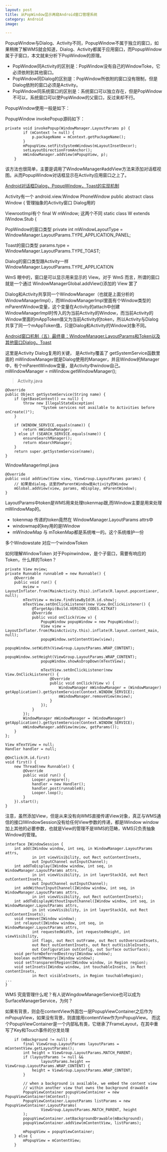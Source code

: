 ```yaml
---
layout: post
title: 从PopWindow显示再窥Android窗口管理系统
category: Android
image: 

---
```


PopupWindow与Dialog、Activity不同，PopupWindow不属于独立的窗口，如果稍微了解WMS就会知道，Dialog、Activity都属于应用窗口，而PopupWindow属于子窗口，本文就来分析下PopWindow的原理。

* PopWindow同Activity的区别是：PopWindow没有自己的WindowToke，它必须依附到其他窗口。
* PopWindow同Dialog的区别是：PopWindow所依附的窗口没有限制，但是Dialog依附的窗口必须是Activity。
* PopWindow同系统窗口的区别是：系统窗口可以独立存在，但是PopWindow不可以，系统窗口可以使PopWindow的父窗口，反过来却不行。

PopupWindow使用一般是如下：


PopupWindow invokePopup源码如下：

	private void invokePopup(WindowManager.LayoutParams p) {
	        if (mContext != null) {
	            p.packageName = mContext.getPackageName();
	        }
	        mPopupView.setFitsSystemWindows(mLayoutInsetDecor);
	        setLayoutDirectionFromAnchor();
	        mWindowManager.addView(mPopupView, p);
	    }

该方法也很简单，主要是调用了WindowManager#addView方法来添加对话框视图。从而PopupWindow对话框显示在Activity应用窗口之上了。


[Android对话框Dialog，PopupWindow，Toast的实现机制  ](http://blog.csdn.net/feiduclear_up/article/details/49080587)          

Activity有一个  android.view.Window PhoneWindow   public abstract class Window { 管理抽象的Activity窗口 Dialog用的

ViewrootImpl有个  final W mWindow; 这两个不同      static class W extends IWindow.Stub {


PopWindow的窗口类型      private int mWindowLayoutType = WindowManager.LayoutParams.TYPE_APPLICATION_PANEL;

Toast的窗口类型              params.type = WindowManager.LayoutParams.TYPE_TOAST;

Dialog的窗口类型跟Activity一样  WindowManager.LayoutParams.TYPE_APPLICATION


WmS 眼中的，窗口是可以显示用来显示的 View。对于 WmS 而言，所谓的窗口就是一个通过 WindowManagerGlobal.addView()添加的 View 罢了


Dialog和Activity共享同一个WindowManager（也就是上面分析的WindowManagerImpl），而WindowManagerImpl里面有个Window类型的mParentWindow变量，这个变量在Activity的attach中创建WindowManagerImpl时传入的为当前Activity的Window，而当前Activity的Window里面的mAppToken值又为当前Activity的token，所以Activity与Dialog共享了同一个mAppToken值，只是Dialog和Activity的Window对象不同。

[Android窗口机制（五）最终章：WindowManager.LayoutParams和Token以及其他窗口Dialog，Toast](http://www.jianshu.com/p/bac61386d9bf)


这里是Activity Dialog复用的关键， 是Activity覆盖了  getSystemService函数里面的  mWindowManager就是Dialog使用的Manager，并且Window的Manager中，有个mParentWindow变量，是Activity中window自己。  mWindowManager = mWindow.getWindowManager();


> Activity.java

    @Override
    public Object getSystemService(String name) {
        if (getBaseContext() == null) {
            throw new IllegalStateException(
                    "System services not available to Activities before onCreate()");
        }

        if (WINDOW_SERVICE.equals(name)) {
            return mWindowManager;
        } else if (SEARCH_SERVICE.equals(name)) {
            ensureSearchManager();
            return mSearchManager;
        }
        return super.getSystemService(name);
    }

WindowManagerImpl.java

    @Override
    public void addView(View view, ViewGroup.LayoutParams params) {
        // 如果是dialog，这里的mParentWindow是Activity的Window
        mGlobal.addView(view, params, mDisplay, mParentWindow);
    }


LayoutParams中token是WMS用来处理tokenmap跟,而IWindow主要是用来处理mWindowMap的。

*  tokenmap 传递的token竟然在 WindowManager.LayoutParams attrs中
*  windowmap的key用的是IWindow
*  mWindowMap 与 mTokenMap都是系统唯一的。这个系统维护一份

多个Windowstate 对应一个windowToken

如何理解WindowToken 对于Popinwindow，是个子窗口，需要有响应的Token，什么样的Token？

    private View mview;
    private Runnable runnable0 = new Runnable() {
        @Override
        public void run() {
            mview = LayoutInflater.from(MainActivity.this).inflate(R.layout.popcontianer, null);
            mTextView = mview.findViewById(R.id.show);
            mTextView.setOnClickListener(new View.OnClickListener() {
                @TargetApi(Build.VERSION_CODES.KITKAT)
                @Override
                public void onClick(View v) {
                    PopupWindow popupWindow = new PopupWindow();
                    View view = LayoutInflater.from(MainActivity.this).inflate(R.layout.content_main, null);
                    popupWindow.setContentView(view);
                    popupWindow.setWidth(ViewGroup.LayoutParams.WRAP_CONTENT);
                    popupWindow.setHeight(ViewGroup.LayoutParams.WRAP_CONTENT);
                    popupWindow.showAsDropDown(mTextView);

                    mTextView.setOnClickListener(new View.OnClickListener() {
                        @Override
                        public void onClick(View v) {
                            WindowManager mWindowManager = (WindowManager) getApplication().getSystemService(Context.WINDOW_SERVICE);
                            mWindowManager.removeView(mview);
                        }
                    });
                }
            });
            WindowManager mWindowManager = (WindowManager) getApplication().getSystemService(Context.WINDOW_SERVICE);
            mWindowManager.addView(mview, getParams());
        }
    };

    View mTextView = null;
    Handler handler = null;

    @OnClick(R.id.first)
    void first() {
        new Thread(new Runnable() {
            @Override
            public void run() {
                Looper.prepare();
                handler = new Handler();
                handler.post(runnable0);
                Looper.loop();
            }
        }).start();
    }
    
注意，虽然添加View，但是从来没有向WMS直接传递View对象，真正与WMS通信的接口IWindowSession没有给任何View参数的传递，都是IWindow window加上其他的必要参数，也就是View的管理不是WMS的范畴，WMS只负责抽象Window的管理。

	interface IWindowSession {
	    int add(IWindow window, int seq, in WindowManager.LayoutParams attrs,
	            in int viewVisibility, out Rect outContentInsets,
	            out InputChannel outInputChannel);
	    int addToDisplay(IWindow window, int seq, in WindowManager.LayoutParams attrs,
	            in int viewVisibility, in int layerStackId, out Rect outContentInsets,
	            out InputChannel outInputChannel);
	    int addWithoutInputChannel(IWindow window, int seq, in WindowManager.LayoutParams attrs,
	            in int viewVisibility, out Rect outContentInsets);
	    int addToDisplayWithoutInputChannel(IWindow window, int seq, in WindowManager.LayoutParams attrs,
	            in int viewVisibility, in int layerStackId, out Rect outContentInsets);
	    void remove(IWindow window);
	    int relayout(IWindow window, int seq, in WindowManager.LayoutParams attrs,
	            int requestedWidth, int requestedHeight, int viewVisibility,
	            int flags, out Rect outFrame, out Rect outOverscanInsets,
	            out Rect outContentInsets, out Rect outVisibleInsets,
	            out Configuration outConfig, out Surface outSurface);
	    void performDeferredDestroy(IWindow window);
	    boolean outOfMemory(IWindow window);
	    void setTransparentRegion(IWindow window, in Region region);
	    void setInsets(IWindow window, int touchableInsets, in Rect contentInsets,
	            in Rect visibleInsets, in Region touchableRegion);
	...
	}

WMS 究竟管理什么呢？有人说WingdowManagerService也可以成为SurfaceManagerService，为何？


如果有背景，则会在contentView外面包一层PopupViewContainer之后作为mPopupView，如果没有背景，则直接用contentView作为mPopupView。
而这个PopupViewContainer是一个内部私有类，它继承了FrameLayout，在其中重写了Key和Touch事件的分发处理 

        if (mBackground != null) {
            final ViewGroup.LayoutParams layoutParams = mContentView.getLayoutParams();
            int height = ViewGroup.LayoutParams.MATCH_PARENT;
            if (layoutParams != null &&
                    layoutParams.height == ViewGroup.LayoutParams.WRAP_CONTENT) {
                height = ViewGroup.LayoutParams.WRAP_CONTENT;
            }

            // when a background is available, we embed the content view
            // within another view that owns the background drawable
            PopupViewContainer popupViewContainer = new PopupViewContainer(mContext);
            PopupViewContainer.LayoutParams listParams = new PopupViewContainer.LayoutParams(
                    ViewGroup.LayoutParams.MATCH_PARENT, height
            );
            popupViewContainer.setBackgroundDrawable(mBackground);
            popupViewContainer.addView(mContentView, listParams);

            mPopupView = popupViewContainer;
        } else {
            mPopupView = mContentView;
        }
        
    